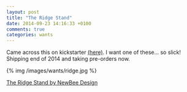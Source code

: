 ```yaml
---
layout: post
title: "The Ridge Stand"
date: 2014-09-23 14:16:33 +0100
comments: true
categories: wants
---
```


Came across this on kickstarter [(here)](https://www.kickstarter.com/projects/1205042237/the-ridge-stand-a-new-edge-in-smart-design). I want one of these... so slick!  Shipping end of 2014 and taking pre-orders now.

{% img /images/wants/ridge.jpg %}

[The Ridge Stand by NewBee Design](http://www.theridgestand.com)